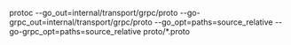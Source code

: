 protoc --go_out=internal/transport/grpc/proto --go-grpc_out=internal/transport/grpc/proto  --go_opt=paths=source_relative --go-grpc_opt=paths=source_relative proto/*.proto
